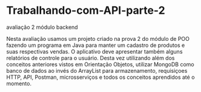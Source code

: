 # Trabalhando-com-API-parte-2
avaliação 2 módulo backend

Nesta avaliação usamos um projeto criado na prova 2 do módulo de POO fazendo um programa em Java
para manter um cadastro de produtos e suas respectivas vendas. O aplicativo deve apresentar também 
alguns relatórios de controle para o usuário. Desta vez utilizando além dos conceitos anteriores 
vistos em Orientação Objetos, utilizar MongoDB como banco de dados ao invés do ArrayList para 
armazenamento, requisiçoes HTTP, API, Postman, microsserviços e todos os conceitos aprendidos até o momento.
